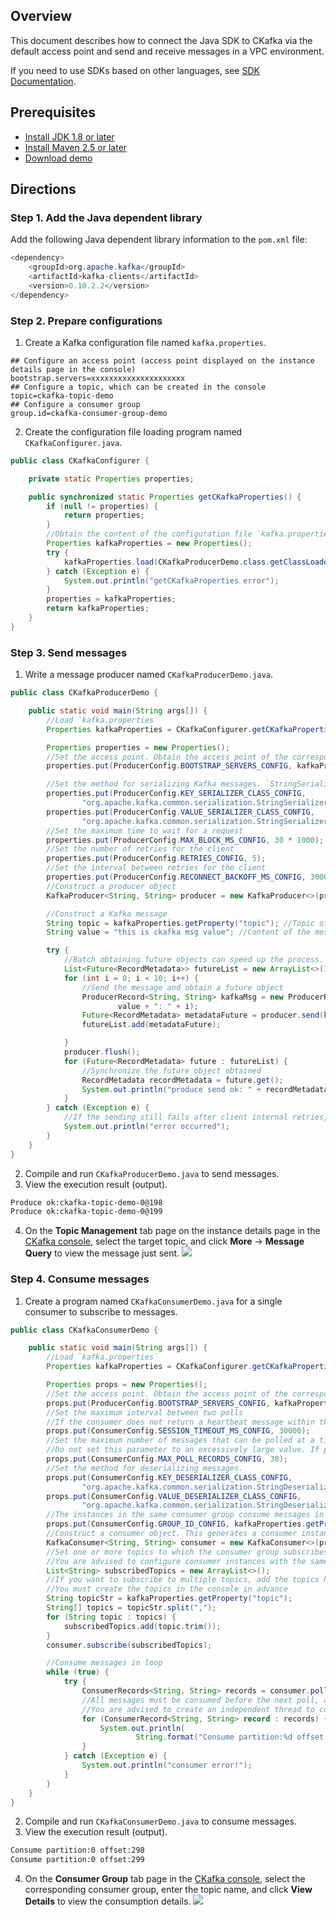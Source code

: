 ## Overview

This document describes how to connect the Java SDK to CKafka via the default access point and send and receive messages in a VPC environment.

If you need to use SDKs based on other languages, see [SDK Documentation](https://intl.cloud.tencent.com/document/product/597/40049).

## Prerequisites

- [Install JDK 1.8 or later](https://www.oracle.com/java/technologies/javase-downloads.html)
- [Install Maven 2.5 or later](http://maven.apache.org/download.cgi#)
- [Download demo](https://github.com/TencentCloud/ckafka-sdk-demo/tree/main/javakafkademo)

## Directions

### Step 1. Add the Java dependent library

Add the following Java dependent library information to the `pom.xml` file:

```java
<dependency>
    <groupId>org.apache.kafka</groupId>
    <artifactId>kafka-clients</artifactId>
    <version>0.10.2.2</version>
</dependency>
```

### Step 2. Prepare configurations

1. Create a Kafka configuration file named `kafka.properties`.
```
## Configure an access point (access point displayed on the instance details page in the console)
bootstrap.servers=xxxxxxxxxxxxxxxxxxxxx
## Configure a topic, which can be created in the console
topic=ckafka-topic-demo
## Configure a consumer group
group.id=ckafka-consumer-group-demo
```

2. Create the configuration file loading program named `CKafkaConfigurer.java`. 
```java
public class CKafkaConfigurer {

    private static Properties properties;

    public synchronized static Properties getCKafkaProperties() {
        if (null != properties) {
            return properties;
        }
        //Obtain the content of the configuration file `kafka.properties`
        Properties kafkaProperties = new Properties();
        try {
            kafkaProperties.load(CKafkaProducerDemo.class.getClassLoader().getResourceAsStream("kafka.properties"));
        } catch (Exception e) {
            System.out.println("getCKafkaProperties error");
        }
        properties = kafkaProperties;
        return kafkaProperties;
    }
}

```

### Step 3. Send messages
1. Write a message producer named `CKafkaProducerDemo.java`.
```java
public class CKafkaProducerDemo {

    public static void main(String args[]) {
        //Load `kafka.properties`
        Properties kafkaProperties = CKafkaConfigurer.getCKafkaProperties();

        Properties properties = new Properties();
        //Set the access point. Obtain the access point of the corresponding topic via the console
        properties.put(ProducerConfig.BOOTSTRAP_SERVERS_CONFIG, kafkaProperties.getProperty("bootstrap.servers"));

        //Set the method for serializing Kafka messages. `StringSerializer` is used in this demo.
        properties.put(ProducerConfig.KEY_SERIALIZER_CLASS_CONFIG,
                "org.apache.kafka.common.serialization.StringSerializer");
        properties.put(ProducerConfig.VALUE_SERIALIZER_CLASS_CONFIG,
                "org.apache.kafka.common.serialization.StringSerializer");
        //Set the maximum time to wait for a request
        properties.put(ProducerConfig.MAX_BLOCK_MS_CONFIG, 30 * 1000);
        //Set the number of retries for the client
        properties.put(ProducerConfig.RETRIES_CONFIG, 5);
        //Set the interval between retries for the client
        properties.put(ProducerConfig.RECONNECT_BACKOFF_MS_CONFIG, 3000);
        //Construct a producer object
        KafkaProducer<String, String> producer = new KafkaProducer<>(properties);

        //Construct a Kafka message
        String topic = kafkaProperties.getProperty("topic"); //Topic of the message. Enter the topic you created in the console
        String value = "this is ckafka msg value"; //Content of the message

        try {
            //Batch obtaining future objects can speed up the process. Note that the batch size should not be too large.
            List<Future<RecordMetadata>> futureList = new ArrayList<>(128);
            for (int i = 0; i < 10; i++) {
                //Send the message and obtain a future object
                ProducerRecord<String, String> kafkaMsg = new ProducerRecord<>(topic,
                        value + ": " + i);
                Future<RecordMetadata> metadataFuture = producer.send(kafkaMsg);
                futureList.add(metadataFuture);

            }
            producer.flush();
            for (Future<RecordMetadata> future : futureList) {
                //Synchronize the future object obtained
                RecordMetadata recordMetadata = future.get();
                System.out.println("produce send ok: " + recordMetadata.toString());
            }
        } catch (Exception e) {
            //If the sending still fails after client internal retries, the system needs to report and handle the error.
            System.out.println("error occurred");
        }
    }
}
```

2. Compile and run `CKafkaProducerDemo.java` to send messages.
3. View the execution result (output).
```bash
Produce ok:ckafka-topic-demo-0@198
Produce ok:ckafka-topic-demo-0@199
```

4. On the **Topic Management** tab page on the instance details page in the [CKafka console](https://console.cloud.tencent.com/ckafka), select the target topic, and click **More** -> **Message Query** to view the message just sent.
![](https://main.qcloudimg.com/raw/db9291c495b150ce8c278db808ae7bb6.png)
 

### Step 4. Consume messages

1. Create a program named `CKafkaConsumerDemo.java` for a single consumer to subscribe to messages.
```java
public class CKafkaConsumerDemo {

    public static void main(String args[]) {
        //Load `kafka.properties`
        Properties kafkaProperties = CKafkaConfigurer.getCKafkaProperties();

        Properties props = new Properties();
        //Set the access point. Obtain the access point of the corresponding topic via the console
        props.put(ProducerConfig.BOOTSTRAP_SERVERS_CONFIG, kafkaProperties.getProperty("bootstrap.servers"));
        //Set the maximum interval between two polls
        //If the consumer does not return a heartbeat message within the interval, the broker determines that the consumer is not alive. the broker removes the consumer from the consumer group and triggers rebalancing. The default value is 30s.
        props.put(ConsumerConfig.SESSION_TIMEOUT_MS_CONFIG, 30000);
        //Set the maximum number of messages that can be polled at a time
        //Do not set this parameter to an excessively large value. If polled messages are not all consumed before the next poll starts, load balancing is triggered and lagging occurs.
        props.put(ConsumerConfig.MAX_POLL_RECORDS_CONFIG, 30);
        //Set the method for deserializing messages.
        props.put(ConsumerConfig.KEY_DESERIALIZER_CLASS_CONFIG,
                "org.apache.kafka.common.serialization.StringDeserializer");
        props.put(ConsumerConfig.VALUE_DESERIALIZER_CLASS_CONFIG,
                "org.apache.kafka.common.serialization.StringDeserializer");
        //The instances in the same consumer group consume messages in load balancing mode
        props.put(ConsumerConfig.GROUP_ID_CONFIG, kafkaProperties.getProperty("group.id"));
        //Construct a consumer object. This generates a consumer instance
        KafkaConsumer<String, String> consumer = new KafkaConsumer<>(props);
        //Set one or more topics to which the consumer group subscribes
        //You are advised to configure consumer instances with the same `GROUP_ID_CONFIG` value to subscribe to the same topics
        List<String> subscribedTopics = new ArrayList<>();
        //If you want to subscribe to multiple topics, add the topics here
        //You must create the topics in the console in advance
        String topicStr = kafkaProperties.getProperty("topic");
        String[] topics = topicStr.split(",");
        for (String topic : topics) {
            subscribedTopics.add(topic.trim());
        }
        consumer.subscribe(subscribedTopics);

        //Consume messages in loop
        while (true) {
            try {
                ConsumerRecords<String, String> records = consumer.poll(1000);
                //All messages must be consumed before the next poll, and the total duration cannot exceed the timeout interval specified by `SESSION_TIMEOUT_MS_CONFIG`
                //You are advised to create an independent thread to consume messages and then return the result in async mode
                for (ConsumerRecord<String, String> record : records) {
                    System.out.println(
                            String.format("Consume partition:%d offset:%d", record.partition(), record.offset()));
                }
            } catch (Exception e) {
                System.out.println("consumer error!");
            }
        }
    }
}
```

2. Compile and run `CKafkaConsumerDemo.java` to consume messages.
3. View the execution result (output).
```bash
Consume partition:0 offset:298
Consume partition:0 offset:299
```

4. On the **Consumer Group** tab page in the [CKafka console](https://console.cloud.tencent.com/ckafka), select the corresponding consumer group, enter the topic name, and click **View Details** to view the consumption details.
![](https://main.qcloudimg.com/raw/94b9a8151db88307b91060cc5caf606b.png)



